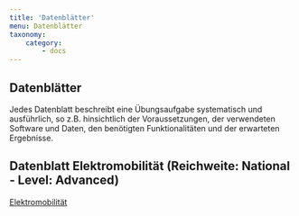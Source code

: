 ```yaml
---
title: 'Datenblätter'
menu: Datenblätter
taxonomy:
    category:
        - docs
---
```

## Datenblätter

Jedes Datenblatt beschreibt eine Übungsaufgabe systematisch und ausführlich, so z.B. hinsichtlich der Voraussetzungen, der verwendeten Software und Daten, den benötigten Funktionalitäten und der erwarteten Ergebnisse.

## Datenblatt Elektromobilität (Reichweite: National - Level: Advanced)

[Elektromobilität](Advanced_E-Mobi_National.pdf)